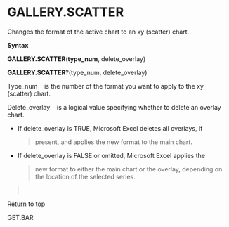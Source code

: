 GALLERY.SCATTER
===============

Changes the format of the active chart to an xy (scatter) chart.

**Syntax**

**GALLERY.SCATTER**(**type\_num**, delete\_overlay)

**GALLERY.SCATTER**?(type\_num, delete\_overlay)

Type\_num    is the number of the format you want to apply to the xy
(scatter) chart.

Delete\_overlay    is a logical value specifying whether to delete an
overlay chart.

-   If delete\_overlay is TRUE, Microsoft Excel deletes all overlays, if
    > present, and applies the new format to the main chart.

-   If delete\_overlay is FALSE or omitted, Microsoft Excel applies the
    > new format to either the main chart or the overlay, depending on
    > the location of the selected series.

>  

Return to [top](#E)

GET.BAR
